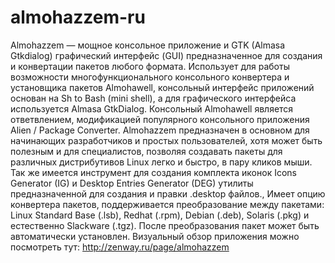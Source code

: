 almohazzem-ru
=============
Almohazzem — мощное консольное приложение и GTK (Almasa Gtkdialog) графический интерфейс (GUI) предназначенное для создания и конвертации пакетов любого формата. Использует для работы возможности многофункционального консольного конвертера и установщика пакетов Almohawell, консольный интерфейс приложений основан на Sh to Bash (mini shell), а для графического интерфейса используется Almasa GtkDialog.
Консольный Almohawell является ответвлением, модификацией популярного консольного приложения Alien / Package Converter.
Almohazzem предназначен в основном для начинающих разработчиков и простых пользователей, хотя может быть полезным и для специалистов, позволяя создавать пакеты для различных дистрибутивов Linux легко и быстро, в пару кликов мыши. Так же имеется инструмент для создания комплекта иконок Icons Generator (IG) и Desktop Entries Generator (DEG) утилиты предназначенной для создания и правки .desktop файлов., Имеет опцию конвертера пакетов, поддерживается преобразование между пакетами: Linux Standard Base (.lsb), Redhat (.rpm), Debian (.deb), Solaris (.pkg) и естественно Slackware (.tgz). После преобразования пакет может быть автоматически установлен. 
Визуальный обзор приложения можно посмотреть тут:
http://zenway.ru/page/almohazzem
